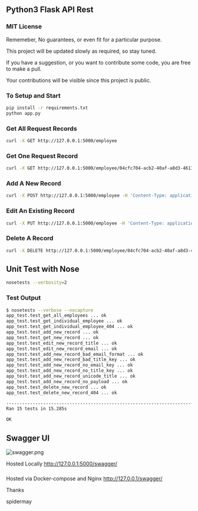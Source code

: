 ## Python3 Flask API Rest

### MIT License
Rememeber, No guarantees, or even fit for a particular purpose.

This project will be updated slowly as required, so stay tuned.

If you have a suggestion, or you want to contribute some code, you are free to make a pull.

Your contributions will be visible since this project is public.

### To Setup and Start
```bash
pip install -r requirements.txt 
python app.py
```

### Get All Request Records
```bash
curl -X GET http://127.0.0.1:5000/employee
```

### Get One Request Record
```bash
curl -X GET http://127.0.0.1:5000/employee/04cfc704-acb2-40af-a8d3-4611fab54ada
```

### Add A New Record
```bash
curl -X POST http://127.0.0.1:5000/employee -H 'Content-Type: application/json' -d '{"title":"Good & Bad Book", "email": "testuser3@test.com"}'
```

### Edit An Existing Record
```bash
curl -X PUT http://127.0.0.1:5000/employee -H 'Content-Type: application/json' -d '{"title":"edited Good & Bad Book", "email": "testuser4@test.com"}'
```

### Delete A Record
```bash
curl -X DELETE http://127.0.0.1:5000/employee/04cfc704-acb2-40af-a8d3-4611fab54ada
```

## Unit Test with Nose
```bash
nosetests --verbosity=2
```

### Test Output
```bash
$ nosetests --verbose --nocapture
app_test.test_get_all_employees ... ok
app_test.test_get_individual_employee ... ok
app_test.test_get_individual_employee_404 ... ok
app_test.test_add_new_record ... ok
app_test.test_get_new_record ... ok
app_test.test_edit_new_record_title ... ok
app_test.test_edit_new_record_email ... ok
app_test.test_add_new_record_bad_email_format ... ok
app_test.test_add_new_record_bad_title_key ... ok
app_test.test_add_new_record_no_email_key ... ok
app_test.test_add_new_record_no_title_key ... ok
app_test.test_add_new_record_unicode_title ... ok
app_test.test_add_new_record_no_payload ... ok
app_test.test_delete_new_record ... ok
app_test.test_delete_new_record_404 ... ok

------------------------------------------------------------------------------------
Ran 15 tests in 15.285s

OK
```

## Swagger UI
![swagger.png](swagger.png)

Hosted Locally
http://127.0.0.1:5000/swagger/

###
Hosted via Docker-compose and Nginx
http://127.0.0.1/swagger/

Thanks

spidermay